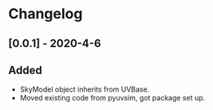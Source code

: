 # Changelog


## [0.0.1] - 2020-4-6

## Added
- SkyModel object inherits from UVBase.
- Moved existing code from pyuvsim, got package set up.
